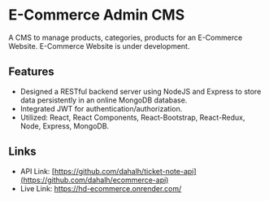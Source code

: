 # E-Commerce Admin CMS

A CMS to manage products, categories, products for an E-Commerce Website. E-Commerce Website is under development.

## Features

-	Designed a RESTful backend server using NodeJS and Express to store data persistently in an online MongoDB database.
-	Integrated JWT for authentication/authorization.
-	Utilized: React, React Components, React-Bootstrap, React-Redux, Node, Express, MongoDB.


## Links
- API Link: [https://github.com/dahalh/ticket-note-api](https://github.com/dahalh/ecommerce-api)
- Live Link: https://hd-ecommerce.onrender.com/
